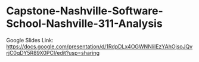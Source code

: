 # Capstone-Nashville-Software-School-Nashville-311-Analysis

Google Slides Link: https://docs.google.com/presentation/d/1RdpDLx4OGWNNlilEzYAhOjsoJQvrjC0qDY5R89X0PCI/edit?usp=sharing